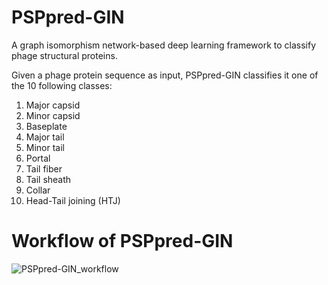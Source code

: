 # PSPpred-GIN
A graph isomorphism network-based deep learning framework to classify phage structural proteins.

Given a phage protein sequence as input, PSPpred-GIN classifies it one of the 10 following classes:
1. Major capsid
2. Minor capsid
3. Baseplate
4. Major tail
5. Minor tail
6. Portal
7. Tail fiber
8. Tail sheath
9. Collar
10. Head-Tail joining (HTJ)

# Workflow of PSPpred-GIN
![PSPpred-GIN_workflow](https://user-images.githubusercontent.com/82660145/236974671-8d921ad2-3e2a-4ae5-85ff-557b0aface2f.png)

